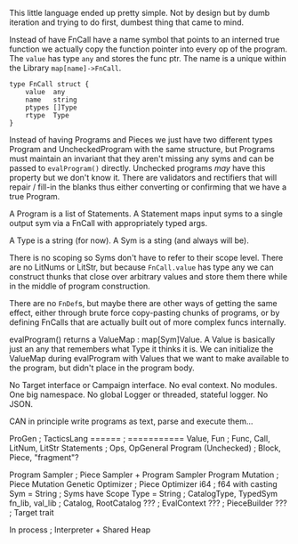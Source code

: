 This little language ended up pretty simple.
Not by design but by dumb iteration and trying to do first, dumbest thing that came to mind.


Instead of have FnCall have a name symbol that points to an interned true function we actually
copy the function pointer into every op of the program. The `value` has type `any` and stores
the func ptr. The name is a unique within the Library `map[name]->FnCall`.

    type FnCall struct {
    	value  any
    	name   string
    	ptypes []Type
    	rtype  Type
    }

Instead of having Programs and Pieces we just have two different types Program and UncheckedProgram
with the same structure, but Programs must maintain an invariant that they aren't missing any syms
and can be passed to `evalProgram()` directly. Unchecked programs _may_ have this property but we
don't know it. There are validators and rectifiers that will repair / fill-in the blanks thus either
converting or confirming that we have a true Program.

A Program is a list of Statements.
A Statement maps input syms to a single output sym via a FnCall with appropriately typed args.

A Type is a string (for now).
A Sym is a sting (and always will be).

There is no scoping so Syms don't have to refer to their scope level.
There are no LitNums or LitStr, but because `FnCall.value` has type any we can construct thunks that
close over arbitrary values and store them there while in the middle of program construction.

There are no `FnDef`s, but maybe there are other ways of getting the same effect, either through
brute force copy-pasting chunks of programs, or by defining FnCalls that are actually built out
of more complex funcs internally. 

evalProgram() returns a ValueMap : map[Sym]Value. 
A Value is basically just an any that remembers what Type it thinks it is.
We can initialize the ValueMap during evalProgram with Values that
we want to make available to the program, but didn't place in the program body.

No Target interface or Campaign interface. No eval context. No modules. One big namespace.
No global Logger or threaded, stateful logger. No JSON.

CAN in principle write programs as text, parse and execute them... 


ProGen              ; TacticsLang 
======              ; =========== 
Value, Fun          ; Func, Call, LitNum, LitStr 
Statements          ; Ops, OpGeneral
Program (Unchecked) ; Block, Piece, "fragment"?

Program Sampler     ; Piece Sampler + Program Sampler
Program Mutation    ; Piece Mutation
Genetic Optimizer   ; Piece Optimizer
i64                 ; f64 with casting
Sym = String        ; Syms have Scope
Type = String       ; CatalogType, TypedSym
fn_lib, val_lib     ; Catalog, RootCatalog
???                 ; EvalContext
???                 ; PieceBuilder
???                 ; Target trait

In process          ; Interpreter + Shared Heap

